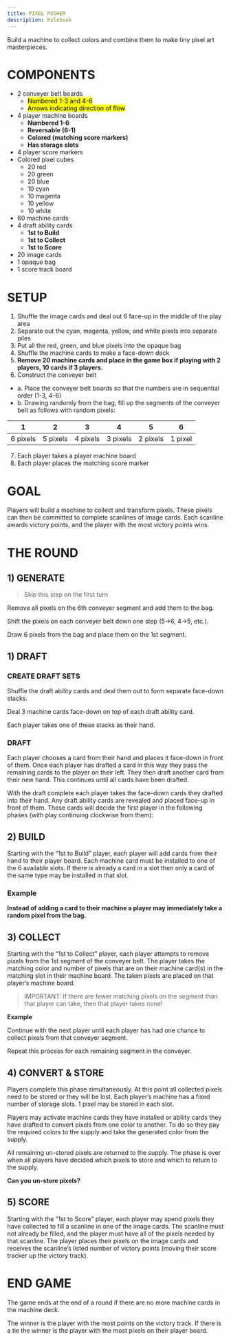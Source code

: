 ```yaml
---
title: PIXEL PUSHER
description: Rulebook
---
```

Build a machine to collect colors and combine them to make tiny pixel art masterpieces.

# COMPONENTS
- 2 conveyer belt boards
  - <mark>Numbered 1-3 and 4-6</mark>
  - <mark>Arrows indicating direction of flow</mark>
- 4 player machine boards
  - **Numbered 1-6**
  - **Reversable (6-1)**
  - **Colored (matching score markers)**
  - **Has storage slots**
- 4 player score markers
- Colored pixel cubes
  - 20 red
  - 20 green
  - 20 blue
  - 10 cyan
  - 10 magenta
  - 10 yellow
  - 10 white
- 60 machine cards
- 4 draft ability cards
  - **1st to Build**
  - **1st to Collect**
  - **1st to Score**
- 20 image cards
- 1 opaque bag 
- 1 score track board

# SETUP
1. Shuffle the image cards and deal out 6 face-up in the middle of the play area
2. Separate out the cyan, magenta, yellow, and white pixels into separate piles
3. Put all the red, green, and blue pixels into the opaque bag
4. Shuffle the machine cards to make a face-down deck
5. **Remove 20 machine cards and place in the game box if playing with 2 players, 10 cards if 3 players.**
6. Construct the conveyer belt
  - a. Place the conveyer belt boards so that the numbers are in sequential order (1-3, 4-6)
  - b. Drawing randomly from the bag, fill up the segments of the conveyer belt as follows with random pixels:

| 1 | 2 | 3 | 4 | 5 | 6 |
| --- | --- | --- | --- | --- | --- |
| 6 pixels | 5 pixels | 4 pixels | 3 pixels | 2 pixels | 1 pixel |

7. Each player takes a player machine board
8. Each player places the matching score marker

# GOAL
Players will build a machine to collect and transform pixels. These pixels can then be committed to complete scanlines of image cards. Each scanline awards victory points, and the player with the most victory points wins.

# THE ROUND
## 1) GENERATE

> Skip this step on the first turn

Remove all pixels on the 6th conveyer segment and add them to the bag.

Shift the pixels on each conveyer belt down one step (5->6, 4->5, etc.).

Draw 6 pixels from the bag and place them on the 1st segment.

## 1) DRAFT
### CREATE DRAFT SETS
Shuffle the draft ability cards and deal them out to form separate face-down stacks.

Deal 3 machine cards face-down on top of each draft ability card.

Each player takes one of these stacks as their hand.

### DRAFT
Each player chooses a card from their hand and places it face-down in front of them. Once each player has drafted a card in this way they pass the remaining cards to the player on their left. They then draft another card from their new hand. This continues until all cards have been drafted.

With the draft complete each player takes the face-down cards they drafted into their hand. Any draft ability cards are revealed and placed face-up in front of them. These cards will decide the first player in the following phases (with play continuing clockwise from them):

## 2) BUILD
Starting with the “1st to Build” player, each player will add cards from their hand to their player board. Each machine card must be installed to one of the 6 available slots. If there is already a card in a slot then only a card of the same type may be installed in that slot.

### Example
**Instead of adding a card to their machine a player may immediately take a random pixel from the bag.**

## 3) COLLECT
Starting with the “1st to Collect” player, each player attempts to remove pixels from the 1st segment of the conveyer belt. The player takes the matching color and number of pixels that are on their machine card(s) in the matching slot in their machine board. The taken pixels are placed on that player’s machine board.

> IMPORTANT: If there are fewer matching pixels on the segment than that player can take, then that player takes none!

**Example**

Continue with the next player until each player has had one chance to collect pixels from that conveyer segment.

Repeat this process for each remaining segment in the conveyer.

## 4) CONVERT & STORE
Players complete this phase simultaneously. At this point all collected pixels need to be stored or they will be lost. Each player’s machine has a fixed number of storage slots. 1 pixel may be stored in each slot.

Players may activate machine cards they have installed or ability cards they have drafted to convert pixels from one color to another. To do so they pay the required colors to the supply and take the generated color from the supply.

All remaining un-stored pixels are returned to the supply. The phase is over when all players have decided which pixels to store and which to return to the supply.

**Can you un-store pixels?**

## 5) SCORE
Starting with the “1st to Score” player, each player may spend pixels they have collected to fill a scanline in one of the image cards. The scanline must not already be filled, and the player must have all of the pixels needed by that scanline. The player places their pixels on the image cards and receives the scanline’s listed number of victory points (moving their score tracker up the victory track).

# END GAME
The game ends at the end of a round if there are no more machine cards in the machine deck.

The winner is the player with the most points on the victory track. If there is a tie the winner is the player with the most pixels on their player board.